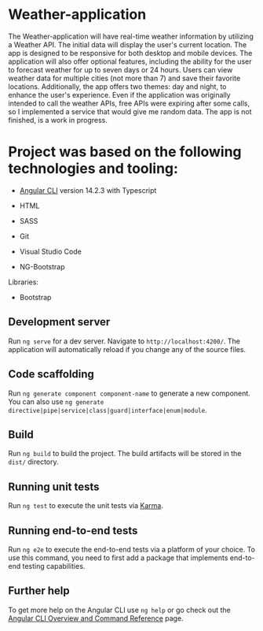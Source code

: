 # Weather-application

The Weather-application will have real-time weather information by utilizing a Weather API. The initial data will display the user's current location. The app is designed to be responsive for both desktop and mobile devices.
The application will also offer optional features, including the ability for the user to forecast weather for up to seven days or 24 hours. Users can view weather data for multiple cities (not more than 7) and save their favorite locations. Additionally, the app offers two themes: day and night, to enhance the user's experience.
Even if the application was originally intended to call the weather APIs, free APIs were expiring after some calls, so I implemented a service that would give me random data. The app is not finished, is a work in progress.

# Project was based on the following technologies and tooling:
- [Angular CLI](https://github.com/angular/angular-cli) version 14.2.3 with Typescript

- HTML

- SASS 

- Git

- Visual Studio Code

- NG-Bootstrap

Libraries:

- Bootstrap

## Development server

Run `ng serve` for a dev server. Navigate to `http://localhost:4200/`. The application will automatically reload if you change any of the source files.

## Code scaffolding

Run `ng generate component component-name` to generate a new component. You can also use `ng generate directive|pipe|service|class|guard|interface|enum|module`.

## Build

Run `ng build` to build the project. The build artifacts will be stored in the `dist/` directory.

## Running unit tests

Run `ng test` to execute the unit tests via [Karma](https://karma-runner.github.io).

## Running end-to-end tests

Run `ng e2e` to execute the end-to-end tests via a platform of your choice. To use this command, you need to first add a package that implements end-to-end testing capabilities.

## Further help

To get more help on the Angular CLI use `ng help` or go check out the [Angular CLI Overview and Command Reference](https://angular.io/cli) page.
